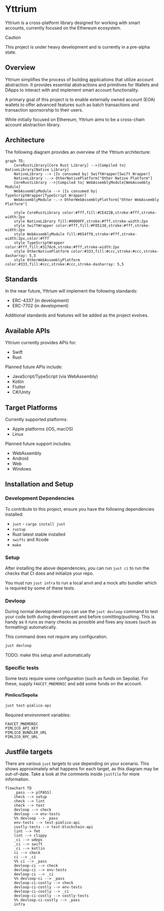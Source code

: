 # Yttrium

Yttrium is a cross-platform library designed for working with smart accounts, currently focused on the Ethereum ecosystem.

> [!CAUTION]
> This project is under heavy development and is currently in a pre-alpha state.

## Overview

Yttrium simplifies the process of building applications that utilize account abstraction. It provides essential abstractions and primitives for Wallets and DApps to interact with and implement smart account functionality.

A primary goal of this project is to enable externally owned account (EOA) wallets to offer advanced features such as batch transactions and transaction sponsorship to their users.

While initially focused on Ethereum, Yttrium aims to be a cross-chain account abstraction library.

## Architecture

The following diagram provides an overview of the Yttrium architecture:

```mermaid
graph TD;
    CoreRustLibrary[Core Rust Library] -->|Compiled to| NativeLibrary[Native Library]
    NativeLibrary --> |Is consumed by| SwiftWrapper[Swift Wrapper]
    NativeLibrary -.-> OtherNativePlatform["Other Native Platform"]
    CoreRustLibrary -->|Compiled to| WebAssemblyModule[WebAssembly Module]
    WebAssemblyModule --> |Is consumed by| TypeScriptWrapper[TypeScript Wrapper]
    WebAssemblyModule -.-> OtherWebAssemblyPlatform["Other WebAssembly Platform"]

	style CoreRustLibrary color:#fff,fill:#CE422B,stroke:#fff,stroke-width:2px
    style NativeLibrary fill:#0000FF,stroke:#fff,stroke-width:2px
    style SwiftWrapper color:#fff,fill:#F05138,stroke:#fff,stroke-width:2px
    style WebAssemblyModule fill:#654ff0,stroke:#fff,stroke-width:2px,color:#fff
    style TypeScriptWrapper color:#fff,fill:#3178c6,stroke:#fff,stroke-width:2px
    style OtherNativePlatform color:#333,fill:#ccc,stroke:#ccc,stroke-dasharray: 5,5
    style OtherWebAssemblyPlatform color:#333,fill:#ccc,stroke:#ccc,stroke-dasharray: 5,5
```

## Standards

In the near future, Yttrium will implement the following standards:
* ERC-4337 (in development)
* ERC-7702 (in development)

Additional standards and features will be added as the project evolves.

## Available APIs

Yttrium currently provides APIs for:
* Swift
* Rust

Planned future APIs include:
* JavaScript/TypeScript (via WebAssembly)
* Kotlin
* Flutter
* C#/Unity

## Target Platforms

Currently supported platforms:
* Apple platforms (iOS, macOS)
* Linux

Planned future support includes:
* WebAssembly
* Android
* Web
* Windows

## Installation and Setup

### Development Dependencies

To contribute to this project, ensure you have the following dependencies installed:

- `just` - `cargo install just`
- `rustup`
- Rust latest stable installed
- `swiftc` and Xcode
- `make`

### Setup

After installing the above dependencies, you can run `just ci` to run the checks that CI does and initialize your repo.

You must run `just infra` to run a local anvil and a mock alto bundler which is required by some of these tests.

### Devloop

During normal development you can use the `just devloop` command to test your code both during development and before comitting/pushing. This is handy as it runs as many checks as possible and fixes any issues (such as formatting) automatically.

This command does not require any configuration.

```bash
just devloop
```

TODO: make this setup anvil automatically

### Specific tests

Some tests require some configuration (such as funds on Sepolia). For these, supply `FAUCET_MNEMONIC` and add some funds on the account.

#### Pimlico/Sepolia

```bash
just test-pimlico-api
```

Required environment variables:

```text
FAUCET_MNEMONIC
PIMLICO_API_KEY
PIMLICO_BUNDLER_URL
PIMLICO_RPC_URL
```

## Justfile targets

There are various `just` targets to use depending on your scenario. This shows approximately what happens for each target, as this diagram may be out-of-date. Take a look at the comments inside `justfile` for more information.

```mermaid
flowchart TD
    _pass --> p[PASS]
    check --> setup
    check --> lint
    check --> test
    devloop --> check
    devloop --> env-tests
    %% devloop --> _pass
    env-tests --> test-pimlico-api
    costly-tests --> test-blockchain-api
    lint --> fmt
    lint --> clippy
    _ci --> udeps
    _ci --> swift
    _ci --> kotlin
    ci --> check
    ci --> _ci
    %% ci --> _pass
    devloop-ci --> check
    devloop-ci --> env-tests
    devloop-ci --> _ci
    %% devloop-ci --> _pass
    devloop-ci-costly --> check
    devloop-ci-costly --> env-tests
    devloop-ci-costly --> _ci
    devloop-ci-costly --> costly-tests
    %% devloop-ci-costly --> _pass
    infra
```

